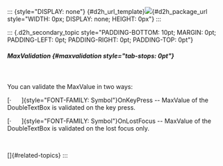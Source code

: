 ::: {style="DISPLAY: none"}
[](ms-xhelp:///?Id=d2h_url_template){#d2h_url_template}![](!package_url!){#d2h_package_url style="WIDTH: 0px; DISPLAY: none; HEIGHT: 0px"}
:::

::: {.d2h_secondary_topic style="PADDING-BOTTOM: 10pt; MARGIN: 0pt; PADDING-LEFT: 0pt; PADDING-RIGHT: 0pt; PADDING-TOP: 0pt"}
##### MaxValidation {#maxvalidation style="tab-stops: 0pt"}

 

You can validate the MaxValue in two ways:

[·      ]{style="FONT-FAMILY: Symbol"}OnKeyPress -- MaxValue of the DoubleTextBox is validated on the key press.

[·      ]{style="FONT-FAMILY: Symbol"}OnLostFocus -- MaxValue of the DoubleTextBox is validated on the lost focus only.

 

[]{#related-topics}
:::
